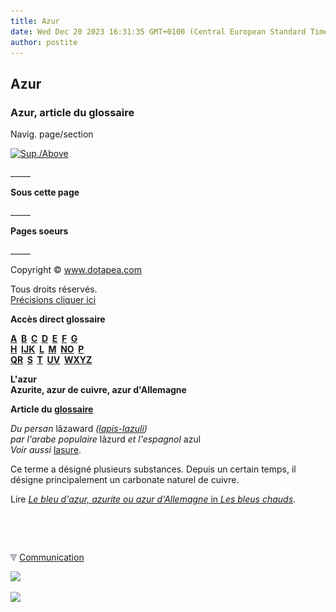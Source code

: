 ```yaml
---
title: Azur
date: Wed Dec 20 2023 16:31:35 GMT+0100 (Central European Standard Time)
author: postite
---
```


## Azur
### Azur, article du glossaire
 Navig. page/section

[![Sup./Above](_derived/up_cmp_themenoir010_up.gif)](a.html)

\_\_\_\_\_

**Sous cette page**

\_\_\_\_\_

**Pages soeurs**

\_\_\_\_\_

Copyright © www.dotapea.com

Tous droits réservés.  
[Précisions cliquer ici](droitscopie.html)

**Accès direct glossaire**

**[A](a.html)  [B](b.html)  [C](c.html)  [D](d.html)  [E](e.html)  [F](f.html)  [G](g.html)  
[H](h.html)  [IJK](ijk.html)  [L](l.html)  [M](m.html)  [NO](no.html)  [P](p.html)  
[QR](qr.html)  [S](s.html)  [T](t.html)  [UV](uv.html)  [WXYZ](wxyz.html)**

**L'azur  
Azurite, azur de cuivre, azur d'Allemagne**

**Article du [glossaire](glossaire.html)**

_Du persan_ lâzaward _([lapis-lazuli](l.html#lapisoulapislazuli))  
par l'arabe populaire_ lâzurd _et l'espagnol_ azul  
_Voir aussi_ [lasure](lasure.html).

Ce terme a désigné plusieurs substances. Depuis un certain temps, il désigne principalement un carbonate naturel de cuivre.

Lire [_Le bleu d'azur, azurite ou azur d'Allemagne_ in _Les bleus chauds_](bleuschauds.html#lebleudazurditazuriteouazurdallemagne).



 

 ![](images/transparent122x1.gif)

![](images/flechebas.gif) [Communication](http://www.artrealite.com/annonceurs.htm) 

[![](https://cbonvin.fr/sites/regie.artrealite.com/visuels/campagne1.png)](index-2.html#20131014)

![](https://cbonvin.fr/sites/regie.artrealite.com/visuels/campagne2.png)